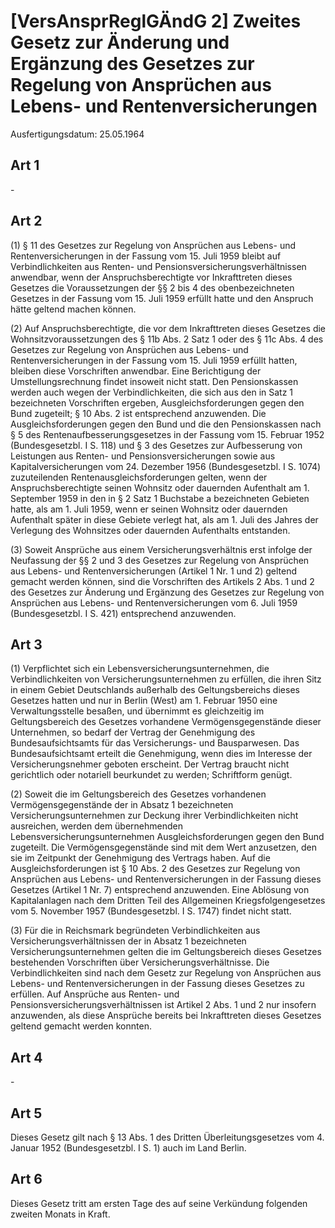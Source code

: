 # [VersAnsprReglGÄndG 2] Zweites Gesetz zur Änderung und Ergänzung des Gesetzes zur Regelung von Ansprüchen aus Lebens- und Rentenversicherungen

Ausfertigungsdatum: 25.05.1964

 

## Art 1

\-


## Art 2

(1) § 11 des Gesetzes zur Regelung von Ansprüchen aus Lebens- und Rentenversicherungen in der Fassung vom 15. Juli 1959 bleibt auf Verbindlichkeiten aus Renten- und Pensionsversicherungsverhältnissen anwendbar, wenn der Anspruchsberechtigte vor Inkrafttreten dieses Gesetzes die Voraussetzungen der §§ 2 bis 4 des obenbezeichneten Gesetzes in der Fassung vom 15. Juli 1959 erfüllt hatte und den Anspruch hätte geltend machen können.

(2) Auf Anspruchsberechtigte, die vor dem Inkrafttreten dieses Gesetzes die Wohnsitzvoraussetzungen des § 11b Abs. 2 Satz 1 oder des § 11c Abs. 4 des Gesetzes zur Regelung von Ansprüchen aus Lebens- und Rentenversicherungen in der Fassung vom 15. Juli 1959 erfüllt hatten, bleiben diese Vorschriften anwendbar. Eine Berichtigung der Umstellungsrechnung findet insoweit nicht statt. Den Pensionskassen werden auch wegen der Verbindlichkeiten, die sich aus den in Satz 1 bezeichneten Vorschriften ergeben, Ausgleichsforderungen gegen den Bund zugeteilt; § 10 Abs. 2 ist entsprechend anzuwenden. Die Ausgleichsforderungen gegen den Bund und die den Pensionskassen nach § 5 des Rentenaufbesserungsgesetzes in der Fassung vom 15. Februar 1952 (Bundesgesetzbl. I S. 118) und § 3 des Gesetzes zur Aufbesserung von Leistungen aus Renten- und Pensionsversicherungen sowie aus Kapitalversicherungen vom 24. Dezember 1956 (Bundesgesetzbl. I S. 1074) zuzuteilenden Rentenausgleichsforderungen gelten, wenn der Anspruchsberechtigte seinen Wohnsitz oder dauernden Aufenthalt am 1. September 1959 in den in § 2 Satz 1 Buchstabe a bezeichneten Gebieten hatte, als am 1. Juli 1959, wenn er seinen Wohnsitz oder dauernden Aufenthalt später in diese Gebiete verlegt hat, als am 1. Juli des Jahres der Verlegung des Wohnsitzes oder dauernden Aufenthalts entstanden.

(3) Soweit Ansprüche aus einem Versicherungsverhältnis erst infolge der Neufassung der §§ 2 und 3 des Gesetzes zur Regelung von Ansprüchen aus Lebens- und Rentenversicherungen (Artikel 1 Nr. 1 und 2) geltend gemacht werden können, sind die Vorschriften des Artikels 2 Abs. 1 und 2 des Gesetzes zur Änderung und Ergänzung des Gesetzes zur Regelung von Ansprüchen aus Lebens- und Rentenversicherungen vom 6. Juli 1959 (Bundesgesetzbl. I S. 421) entsprechend anzuwenden.


## Art 3

(1) Verpflichtet sich ein Lebensversicherungsunternehmen, die Verbindlichkeiten von Versicherungsunternehmen zu erfüllen, die ihren Sitz in einem Gebiet Deutschlands außerhalb des Geltungsbereichs dieses Gesetzes hatten und nur in Berlin (West) am 1. Februar 1950 eine Verwaltungsstelle besaßen, und übernimmt es gleichzeitig im Geltungsbereich des Gesetzes vorhandene Vermögensgegenstände dieser Unternehmen, so bedarf der Vertrag der Genehmigung des Bundesaufsichtsamts für das Versicherungs- und Bausparwesen. Das Bundesaufsichtsamt erteilt die Genehmigung, wenn dies im Interesse der Versicherungsnehmer geboten erscheint. Der Vertrag braucht nicht gerichtlich oder notariell beurkundet zu werden; Schriftform genügt.

(2) Soweit die im Geltungsbereich des Gesetzes vorhandenen Vermögensgegenstände der in Absatz 1 bezeichneten Versicherungsunternehmen zur Deckung ihrer Verbindlichkeiten nicht ausreichen, werden dem übernehmenden Lebensversicherungsunternehmen Ausgleichsforderungen gegen den Bund zugeteilt. Die Vermögensgegenstände sind mit dem Wert anzusetzen, den sie im Zeitpunkt der Genehmigung des Vertrags haben. Auf die Ausgleichsforderungen ist § 10 Abs. 2 des Gesetzes zur Regelung von Ansprüchen aus Lebens- und Rentenversicherungen in der Fassung dieses Gesetzes (Artikel 1 Nr. 7) entsprechend anzuwenden. Eine Ablösung von Kapitalanlagen nach dem Dritten Teil des Allgemeinen Kriegsfolgengesetzes vom 5. November 1957 (Bundesgesetzbl. I S. 1747) findet nicht statt.

(3) Für die in Reichsmark begründeten Verbindlichkeiten aus Versicherungsverhältnissen der in Absatz 1 bezeichneten Versicherungsunternehmen gelten die im Geltungsbereich dieses Gesetzes bestehenden Vorschriften über Versicherungsverhältnisse. Die Verbindlichkeiten sind nach dem Gesetz zur Regelung von Ansprüchen aus Lebens- und Rentenversicherungen in der Fassung dieses Gesetzes zu erfüllen. Auf Ansprüche aus Renten- und Pensionsversicherungsverhältnissen ist Artikel 2 Abs. 1 und 2 nur insofern anzuwenden, als diese Ansprüche bereits bei Inkrafttreten dieses Gesetzes geltend gemacht werden konnten.


## Art 4

\-


## Art 5

Dieses Gesetz gilt nach § 13 Abs. 1 des Dritten Überleitungsgesetzes vom 4. Januar 1952 (Bundesgesetzbl. I S. 1) auch im Land Berlin.


## Art 6

Dieses Gesetz tritt am ersten Tage des auf seine Verkündung folgenden zweiten Monats in Kraft.
